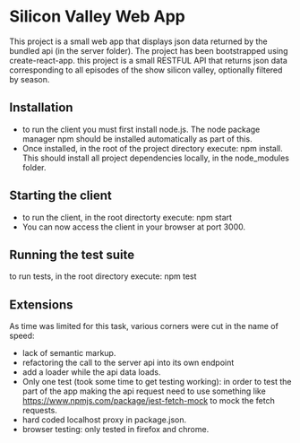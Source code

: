 # Silicon Valley Web App
This project is a small web app that displays json data returned by the bundled api (in the server folder). The project has been bootstrapped using create-react-app.
this project is a small RESTFUL API that returns json data corresponding to all episodes of the show silicon valley, optionally filtered by season.

## Installation
- to run the client you must first install node.js. The node package manager npm should be installed automatically as part of this.
- Once installed, in the root of the project directory execute: npm install. This should install all project dependencies locally, in the node_modules folder.

## Starting the client
- to run the client, in the root directorty execute: npm start
- You can now access the client in your browser at port 3000.

## Running the test suite
to run tests, in the root directory execute: npm test

## Extensions
 As time was limited for this task, various corners were cut in the name of speed:
- lack of semantic markup.
- refactoring the call to the server api into its own endpoint
- add a loader while the api data loads. 
- Only one test (took some time to get testing working): in order to test the part of the app making the api request need to use something like https://www.npmjs.com/package/jest-fetch-mock to mock the fetch requests.
- hard coded localhost proxy in package.json. 
- browser testing: only tested in firefox and chrome. 